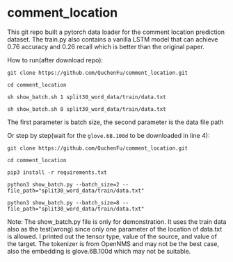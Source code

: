 # comment_location

This git repo built a pytorch data loader for the comment location prediction dataset. The train.py also contains a vanilla LSTM model that can achieve 0.76 accuracy and 0.26 recall which is better than the original paper.

How to run(after download repo):

`git clone https://github.com/QuchenFu/comment_location.git`

`cd comment_location`

`sh show_batch.sh 1 split30_word_data/train/data.txt`

`sh show_batch.sh 8 split30_word_data/train/data.txt`

The first parameter is batch size, the second parameter is the data file path


Or step by step(wait for the `glove.6B.100d` to be downloaded in line 4):

`git clone https://github.com/QuchenFu/comment_location.git`

`cd comment_location`

`pip3 install -r requirements.txt`

`python3 show_batch.py --batch_size=2 --file_path="split30_word_data/train/data.txt"`

`python3 show_batch.py --batch_size=8 --file_path="split30_word_data/train/data.txt"`

Note:
The show_batch.py file is only for demonstration. It uses the train data also as the test(wrong) since only one parameter of the location of data.txt is allowed. I printed out the tensor type, value of the source, and value of the target. The tokenizer is from OpenNMS and may not be the best case, also the embedding is glove.6B.100d which may not be suitable.
